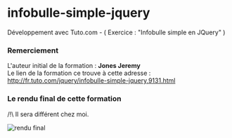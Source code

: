 # infobulle-simple-jquery
Développement avec Tuto.com - ( Exercice : "Infobulle simple en JQuery" )

<h3>Remerciement</h3>
L'auteur initial de la formation : <strong>Jones Jeremy</strong><br />
Le lien de la formation ce trouve à cette adresse : <a href="http://fr.tuto.com/jquery/infobulle-simple-jquery,9131.html">http://fr.tuto.com/jquery/infobulle-simple-jquery,9131.html</a>

<h3>Le rendu final de cette formation</h3>
<p>/!\ Il sera différent chez moi.</p>
<img src="http://puu.sh/siQmF/be434d3815.jpg" alt="rendu final" />
